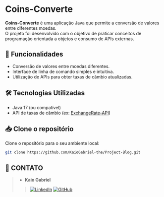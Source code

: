 # Coins-Converte

**Coins-Converte** é uma aplicação Java que permite a conversão de valores entre diferentes moedas.  
O projeto foi desenvolvido com o objetivo de praticar conceitos de programação orientada a objetos e consumo de APIs externas.

## 🚀 Funcionalidades

- Conversão de valores entre moedas diferentes.
- Interface de linha de comando simples e intuitiva.
- Utilização de APIs para obter taxas de câmbio atualizadas.

## 🛠️ Tecnologias Utilizadas

- Java 17 (ou compatível)
- API de taxas de câmbio (ex: [ExchangeRate-API](https://www.exchangerate-api.com/))

## 📥 Clone o repositório

Clone o repositório para o seu ambiente local:

```bash
git clone https://github.com/KaioGabriel-the/Project-Blog.git
```

## 📱 CONTATO
> * **Kaio Gabriel**
>> [![LinkedIn](https://img.shields.io/badge/linkedin-%239B59B6.svg?style=for-the-badge&logo=linkedin&logoColor=white)](https://www.linkedin.com/in/kaio-gabriel-de-sousa-carvalho-baa05b313/?utm_source=share&utm_campaign=share_via&utm_content=profile&utm_medium=android_app)
>> [![GitHub](https://img.shields.io/badge/GitHub-9B59B6?style=for-the-badge&logo=github&logoColor=white)](https://github.com/KaioGabriel-the)
